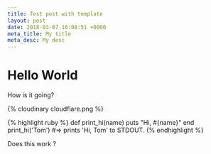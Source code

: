 ```yaml
---
title: Test post with template
layout: post
date: 2018-03-07 16:08:51 +0000
meta_title: My title
meta_desc: My desc
---
```

# Hello World

How is it going?

{% cloudinary cloudflare.png %}

{% highlight ruby %}
def print_hi(name)
puts "Hi, #{name}"
end
print_hi('Tom')
\#=> prints 'Hi, Tom' to STDOUT.
{% endhighlight %}

Does this work ?